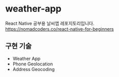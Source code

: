 # weather-app
React Native 공부용 날씨앱 레포지토리입니다.
<br>
https://nomadcoders.co/react-native-for-beginners

## 구현 기술
- Weather App
- Phone Geolocation
- Address Geocoding
